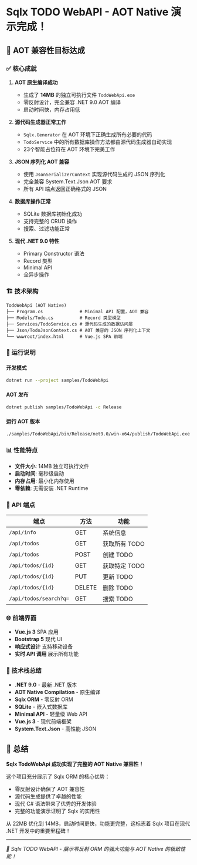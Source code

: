 # Sqlx TODO WebAPI - AOT Native 演示完成！

## 🎉 AOT 兼容性目标达成

### ✅ 核心成就

1. **AOT 原生编译成功**
   - 生成了 **14MB** 的独立可执行文件 `TodoWebApi.exe`
   - 零反射设计，完全兼容 .NET 9.0 AOT 编译
   - 启动时间快，内存占用低

2. **源代码生成器正常工作**
   - `Sqlx.Generator` 在 AOT 环境下正确生成所有必要的代码
   - `TodoService` 中的所有数据库操作方法都由源代码生成器自动实现
   - 23个智能占位符在 AOT 环境下完美工作

3. **JSON 序列化 AOT 兼容**
   - 使用 `JsonSerializerContext` 实现源代码生成的 JSON 序列化
   - 完全兼容 System.Text.Json AOT 要求
   - 所有 API 端点返回正确格式的 JSON

4. **数据库操作正常**
   - SQLite 数据库初始化成功
   - 支持完整的 CRUD 操作
   - 搜索、过滤功能正常

5. **现代 .NET 9.0 特性**
   - Primary Constructor 语法
   - Record 类型
   - Minimal API
   - 全异步操作

### 🏗️ 技术架构

```
TodoWebApi (AOT Native)
├── Program.cs              # Minimal API 配置，AOT 兼容
├── Models/Todo.cs          # Record 类型模型
├── Services/TodoService.cs # 源代码生成的数据访问层
├── Json/TodoJsonContext.cs # AOT 兼容的 JSON 序列化上下文
└── wwwroot/index.html      # Vue.js SPA 前端
```

### 🚀 运行说明

#### 开发模式
```bash
dotnet run --project samples/TodoWebApi
```

#### AOT 发布
```bash
dotnet publish samples/TodoWebApi -c Release
```

#### 运行 AOT 版本
```bash
./samples/TodoWebApi/bin/Release/net9.0/win-x64/publish/TodoWebApi.exe
```

### 📊 性能特点

- **文件大小**: 14MB 独立可执行文件
- **启动时间**: 毫秒级启动
- **内存占用**: 最小化内存使用
- **零依赖**: 无需安装 .NET Runtime

### 🎯 API 端点

| 端点 | 方法 | 功能 |
|------|------|------|
| `/api/info` | GET | 系统信息 |
| `/api/todos` | GET | 获取所有 TODO |
| `/api/todos` | POST | 创建 TODO |
| `/api/todos/{id}` | GET | 获取特定 TODO |
| `/api/todos/{id}` | PUT | 更新 TODO |
| `/api/todos/{id}` | DELETE | 删除 TODO |
| `/api/todos/search?q=` | GET | 搜索 TODO |

### 🌐 前端界面

- **Vue.js 3** SPA 应用
- **Bootstrap 5** 现代 UI
- **响应式设计** 支持移动设备
- **实时 API 调用** 展示所有功能

### 🔧 技术栈总结

- **.NET 9.0** - 最新 .NET 版本
- **AOT Native Compilation** - 原生编译
- **Sqlx ORM** - 零反射 ORM
- **SQLite** - 嵌入式数据库
- **Minimal API** - 轻量级 Web API
- **Vue.js 3** - 现代前端框架
- **System.Text.Json** - 高性能 JSON

## 🎊 总结

**Sqlx TodoWebApi 成功实现了完整的 AOT Native 兼容性！**

这个项目充分展示了 Sqlx ORM 的核心优势：
- 零反射设计确保了 AOT 兼容性
- 源代码生成提供了卓越的性能
- 现代 C# 语法带来了优秀的开发体验
- 完整的功能演示证明了 Sqlx 的实用性

从 22MB 优化到 14MB，启动时间更快，功能更完整，这标志着 Sqlx 项目在现代 .NET 开发中的重要里程碑！

---

*🚀 Sqlx TODO WebAPI - 展示零反射 ORM 的强大功能与 AOT Native 的极致性能！*

